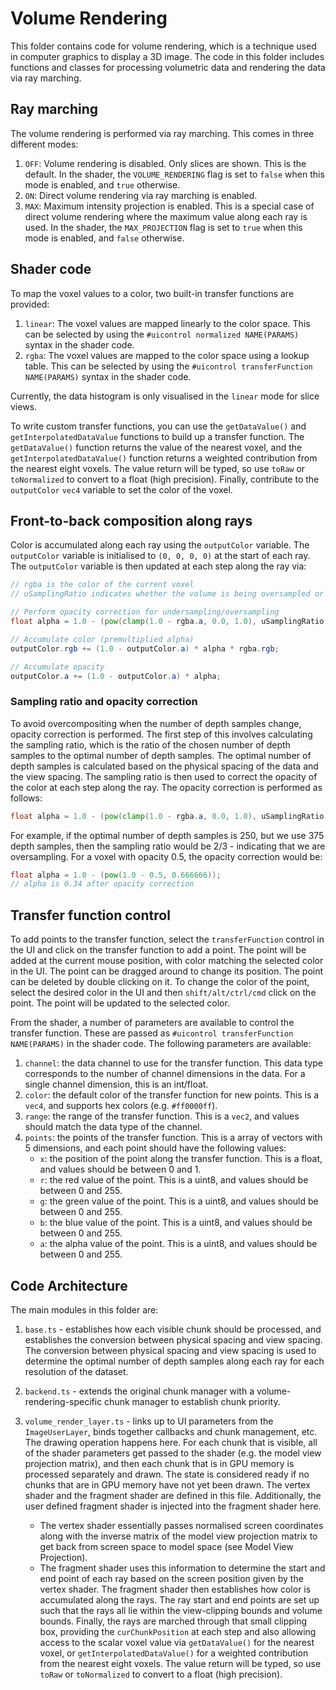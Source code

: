 # Volume Rendering

This folder contains code for volume rendering, which is a technique used in computer graphics to display a 3D image.
The code in this folder includes functions and classes for processing volumetric data and rendering the data via ray marching.

## Ray marching

The volume rendering is performed via ray marching. This comes in three different modes:

1. `OFF`: Volume rendering is disabled. Only slices are shown. This is the default. In the shader, the `VOLUME_RENDERING` flag is set to `false` when this mode is enabled, and `true` otherwise.
2. `ON`: Direct volume rendering via ray marching is enabled.
3. `MAX`: Maximum intensity projection is enabled. This is a special case of direct volume rendering where the maximum value along each ray is used. In the shader, the `MAX_PROJECTION` flag is set to `true` when this mode is enabled, and `false` otherwise.

## Shader code

To map the voxel values to a color, two built-in transfer functions are provided:

1. `linear`: The voxel values are mapped linearly to the color space. This can be selected by using the `#uicontrol normalized NAME(PARAMS)` syntax in the shader code.
2. `rgba`: The voxel values are mapped to the color space using a lookup table. This can be selected by using the `#uicontrol transferFunction NAME(PARAMS)` syntax in the shader code.

Currently, the data histogram is only visualised in the `linear` mode for slice views.

To write custom transfer functions, you can use the `getDataValue()` and `getInterpolatedDataValue` functions to build up a transfer function. The `getDataValue()` function returns the value of the nearest voxel, and the `getInterpolatedDataValue()` function returns a weighted contribution from the nearest eight voxels. The value return will be typed, so use `toRaw` or `toNormalized` to convert to a float (high precision). Finally, contribute to the `outputColor` `vec4` variable to set the color of the voxel.

## Front-to-back composition along rays

Color is accumulated along each ray using the `outputColor` variable. The `outputColor` variable is initialised to `(0, 0, 0, 0)` at the start of each ray. The `outputColor` variable is then updated at each step along the ray via: 

```glsl
// rgba is the color of the current voxel
// uSamplingRatio indicates whether the volume is being oversampled or undersampled

// Perform opacity correction for undersampling/oversampling
float alpha = 1.0 - (pow(clamp(1.0 - rgba.a, 0.0, 1.0), uSamplingRatio));

// Accumulate color (premultiplied alpha)
outputColor.rgb += (1.0 - outputColor.a) * alpha * rgba.rgb;

// Accumulate opacity
outputColor.a += (1.0 - outputColor.a) * alpha;
```

### Sampling ratio and opacity correction

To avoid overcompositing when the number of depth samples change, opacity correction is performed. The first step of this involves calculating the sampling ratio, which is the ratio of the chosen number of depth samples to the optimal number of depth samples. The optimal number of depth samples is calculated based on the physical spacing of the data and the view spacing. The sampling ratio is then used to correct the opacity of the color at each step along the ray. The opacity correction is performed as follows:

```glsl
float alpha = 1.0 - (pow(clamp(1.0 - rgba.a, 0.0, 1.0), uSamplingRatio));
```

For example, if the optimal number of depth samples is 250, but we use 375 depth samples, then the sampling ratio would be 2/3 - indicating that we are oversampling. For a voxel with opacity 0.5, the opacity correction would be:

```glsl
float alpha = 1.0 - (pow(1.0 - 0.5, 0.666666));
// alpha is 0.34 after opacity correction
```

## Transfer function control

To add points to the transfer function, select the `transferFunction` control in the UI and click on the transfer function to add a point. The point will be added at the current mouse position, with color matching the selected color in the UI. The point can be dragged around to change its position. The point can be deleted by double clicking on it. To change the color of the point, select the desired color in the UI and then `shift/alt/ctrl/cmd` click on the point. The point will be updated to the selected color.

From the shader, a number of parameters are available to control the transfer function. These are passed as `#uicontrol transferFunction NAME(PARAMS)` in the shader code. The following parameters are available:

1. `channel`: the data channel to use for the transfer function. This data type corresponds to the number of channel dimensions in the data. For a single channel dimension, this is an int/float.
2. `color`: the default color of the transfer function for new points. This is a `vec4`, and supports hex colors (e.g. `#ff0000ff`).
3. `range`: the range of the transfer function. This is a `vec2`, and values should match the data type of the channel.
4. `points`: the points of the transfer function. This is a array of vectors with 5 dimensions, and each point should have the following values:
   * `x`: the position of the point along the transfer function. This is a float, and values should be between 0 and 1.
   * `r`: the red value of the point. This is a uint8, and values should be between 0 and 255.
   * `g`: the green value of the point. This is a uint8, and values should be between 0 and 255.
   * `b`: the blue value of the point. This is a uint8, and values should be between 0 and 255.
   * `a`: the alpha value of the point. This is a uint8, and values should be between 0 and 255.

## Code Architecture

The main modules in this folder are:

1. `base.ts` - establishes how each visible chunk should be processed, and establishes the conversion between physical spacing and view spacing. The conversion between physical spacing and view spacing is used to determine the optimal number of depth samples along each ray for each resolution of the dataset.
2. `backend.ts` - extends the original chunk manager with a volume-rendering-specific chunk manager to establish chunk priority.
3. `volume_render_layer.ts` - links up to UI parameters from the `ImageUserLayer`, binds together callbacks and chunk management, etc. The drawing operation happens here. For each chunk that is visible, all of the shader parameters get passed to the shader (e.g. the model view projection matrix), and then each chunk that is in GPU memory is processed separately and drawn. The state is considered ready if no chunks that are in GPU memory have not yet been drawn. The vertex shader and the fragment shader are defined in this file. Additionally, the user defined fragment shader is injected into the fragment shader here.

   * The vertex shader essentially passes normalised screen coordinates along with the inverse matrix of the model view projection matrix to get back from screen space to model space (see Model View Projection).
   * The fragment shader uses this information to determine the start and end point of each ray based on the screen position given by the vertex shader. The fragment shader then establishes how color is accumulated along the rays. The ray start and end points are set up such that the rays all lie within the view-clipping bounds and volume bounds. Finally, the rays are marched through that small clipping box, providing the `curChunkPosition` at each step and also allowing access to the scalar voxel value via `getDataValue()` for the nearest voxel, or `getInterpolatedDataValue()` for a weighted contribution from the nearest eight voxels. The value return will be typed, so use `toRaw` or `toNormalized` to convert to a float (high precision).
